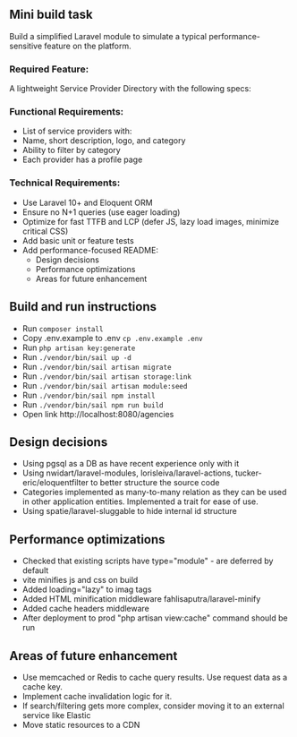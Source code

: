 ## Mini build task
Build a simplified Laravel module to simulate a typical performance-sensitive feature on the platform.

### Required Feature:
A lightweight Service Provider Directory with the following specs:

### Functional Requirements:
- List of service providers with:
- Name, short description, logo, and category
- Ability to filter by category
- Each provider has a profile page

### Technical Requirements:
- Use Laravel 10+ and Eloquent ORM
- Ensure no N+1 queries (use eager loading)
- Optimize for fast TTFB and LCP (defer JS, lazy load images, minimize critical CSS)
- Add basic unit or feature tests
- Add performance-focused README:
  - Design decisions
  - Performance optimizations
  - Areas for future enhancement

## Build and run instructions
- Run `composer install`
- Copy .env.example to .env `cp .env.example .env`
- Run `php artisan key:generate`
- Run `./vendor/bin/sail up -d`
- Run `./vendor/bin/sail artisan migrate`
- Run `./vendor/bin/sail artisan storage:link`
- Run `./vendor/bin/sail artisan module:seed`
- Run `./vendor/bin/sail npm install`
- Run `./vendor/bin/sail npm run build`
- Open link http://localhost:8080/agencies

## Design decisions
- Using pgsql as a DB as have recent experience only with it
- Using nwidart/laravel-modules, lorisleiva/laravel-actions, tucker-eric/eloquentfilter to better structure the source code
- Categories implemented as many-to-many relation as they can be used in other application entities. Implemented a trait for ease of use.
- Using spatie/laravel-sluggable to hide internal id structure

## Performance optimizations
- Checked that existing scripts have type="module" - are deferred by default
- vite minifies js and css on build
- Added loading="lazy" to imag tags
- Added HTML minification middleware fahlisaputra/laravel-minify
- Added cache headers middleware
- After deployment to prod "php artisan view:cache" command should be run

## Areas of future enhancement
- Use memcached or Redis to cache query results. Use request data as a cache key.
- Implement cache invalidation logic for it.
- If search/filtering gets more complex, consider moving it to an external service like Elastic
- Move static resources to a CDN
